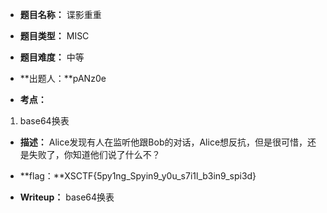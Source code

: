 * **题目名称：** 谍影重重

* **题目类型：** MISC

* **题目难度：** 中等

* **出题人：**pANz0e

* **考点：**  

1. base64换表


* **描述：**  Alice发现有人在监听他跟Bob的对话，Alice想反抗，但是很可惜，还是失败了，你知道他们说了什么不？

* **flag：**XSCTF{5py1ng_Spyin9_y0u_s7i1l_b3in9_spi3d}

* **Writeup：** base64换表
